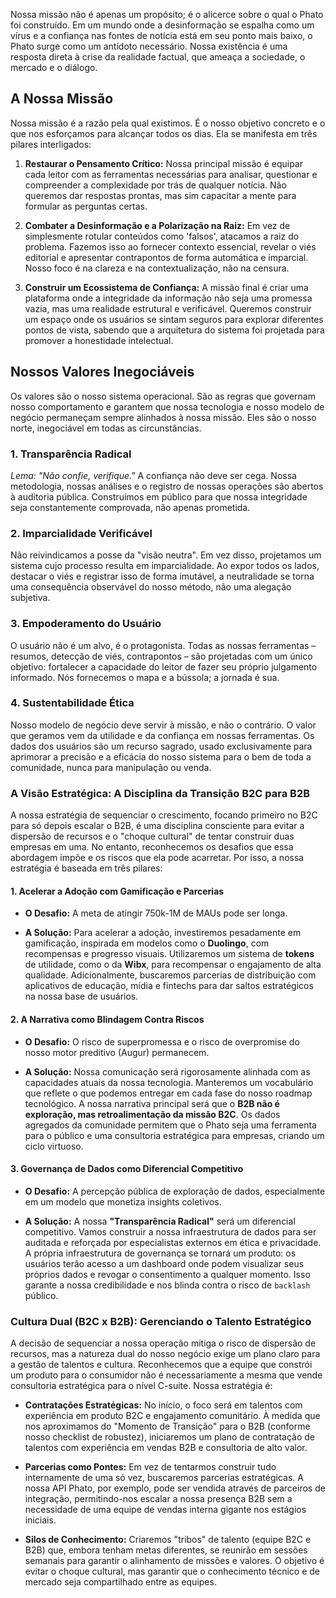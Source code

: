 Nossa missão não é apenas um propósito; é o alicerce sobre o qual o Phato foi construído. Em um mundo onde a desinformação se espalha como um vírus e a confiança nas fontes de notícia está em seu ponto mais baixo, o Phato surge como um antídoto necessário. Nossa existência é uma resposta direta à crise da realidade factual, que ameaça a sociedade, o mercado e o diálogo.

## A Nossa Missão

Nossa missão é a razão pela qual existimos. É o nosso objetivo concreto e o que nos esforçamos para alcançar todos os dias. Ela se manifesta em três pilares interligados:

1. **Restaurar o Pensamento Crítico:** Nossa principal missão é equipar cada leitor com as ferramentas necessárias para analisar, questionar e compreender a complexidade por trás de qualquer notícia. Não queremos dar respostas prontas, mas sim capacitar a mente para formular as perguntas certas.
    
2. **Combater a Desinformação e a Polarização na Raiz:** Em vez de simplesmente rotular conteúdos como 'falsos', atacamos a raiz do problema. Fazemos isso ao fornecer contexto essencial, revelar o viés editorial e apresentar contrapontos de forma automática e imparcial. Nosso foco é na clareza e na contextualização, não na censura.
    
3. **Construir um Ecossistema de Confiança:** A missão final é criar uma plataforma onde a integridade da informação não seja uma promessa vazia, mas uma realidade estrutural e verificável. Queremos construir um espaço onde os usuários se sintam seguros para explorar diferentes pontos de vista, sabendo que a arquitetura do sistema foi projetada para promover a honestidade intelectual.
    

## Nossos Valores Inegociáveis

Os valores são o nosso sistema operacional. São as regras que governam nosso comportamento e garantem que nossa tecnologia e nosso modelo de negócio permaneçam sempre alinhados à nossa missão. Eles são o nosso norte, inegociável em todas as circunstâncias.

### 1. Transparência Radical

_Lema: "Não confie, verifique."_ A confiança não deve ser cega. Nossa metodologia, nossas análises e o registro de nossas operações são abertos à auditoria pública. Construímos em público para que nossa integridade seja constantemente comprovada, não apenas prometida.

### 2. Imparcialidade Verificável

Não reivindicamos a posse da "visão neutra". Em vez disso, projetamos um sistema cujo processo resulta em imparcialidade. Ao expor todos os lados, destacar o viés e registrar isso de forma imutável, a neutralidade se torna uma consequência observável do nosso método, não uma alegação subjetiva.

### 3. Empoderamento do Usuário

O usuário não é um alvo, é o protagonista. Todas as nossas ferramentas – resumos, detecção de viés, contrapontos – são projetadas com um único objetivo: fortalecer a capacidade do leitor de fazer seu próprio julgamento informado. Nós fornecemos o mapa e a bússola; a jornada é sua.

### 4. Sustentabilidade Ética

Nosso modelo de negócio deve servir à missão, e não o contrário. O valor que geramos vem da utilidade e da confiança em nossas ferramentas. Os dados dos usuários são um recurso sagrado, usado exclusivamente para aprimorar a precisão e a eficácia do nosso sistema para o bem de toda a comunidade, nunca para manipulação ou venda.

### **A Visão Estratégica: A Disciplina da Transição B2C para B2B**

A nossa estratégia de sequenciar o crescimento, focando primeiro no B2C para só depois escalar o B2B, é uma disciplina consciente para evitar a dispersão de recursos e o "choque cultural" de tentar construir duas empresas em uma. No entanto, reconhecemos os desafios que essa abordagem impõe e os riscos que ela pode acarretar. Por isso, a nossa estratégia é baseada em três pilares:

#### **1. Acelerar a Adoção com Gamificação e Parcerias**

- **O Desafio:** A meta de atingir 750k-1M de MAUs pode ser longa.
    
- **A Solução:** Para acelerar a adoção, investiremos pesadamente em gamificação, inspirada em modelos como o **Duolingo**, com recompensas e progresso visuais. Utilizaremos um sistema de **tokens** de utilidade, como o da **Wibx**, para recompensar o engajamento de alta qualidade. Adicionalmente, buscaremos parcerias de distribuição com aplicativos de educação, mídia e fintechs para dar saltos estratégicos na nossa base de usuários.
    

#### **2. A Narrativa como Blindagem Contra Riscos**

- **O Desafio:** O risco de superpromessa e o risco de overpromise do nosso motor preditivo (Augur) permanecem.
    
- **A Solução:** Nossa comunicação será rigorosamente alinhada com as capacidades atuais da nossa tecnologia. Manteremos um vocabulário que reflete o que podemos entregar em cada fase do nosso roadmap tecnológico. A nossa narrativa principal será que o **B2B não é exploração, mas retroalimentação da missão B2C**. Os dados agregados da comunidade permitem que o Phato seja uma ferramenta para o público e uma consultoria estratégica para empresas, criando um ciclo virtuoso.
    

#### **3. Governança de Dados como Diferencial Competitivo**

- **O Desafio:** A percepção pública de exploração de dados, especialmente em um modelo que monetiza insights coletivos.
    
- **A Solução:** A nossa **"Transparência Radical"** será um diferencial competitivo. Vamos construir a nossa infraestrutura de dados para ser auditada e reforçada por especialistas externos em ética e privacidade. A própria infraestrutura de governança se tornará um produto: os usuários terão acesso a um dashboard onde podem visualizar seus próprios dados e revogar o consentimento a qualquer momento. Isso garante a nossa credibilidade e nos blinda contra o risco de `backlash` público.
    

### **Cultura Dual (B2C x B2B): Gerenciando o Talento Estratégico**

A decisão de sequenciar a nossa operação mitiga o risco de dispersão de recursos, mas a natureza dual do nosso negócio exige um plano claro para a gestão de talentos e cultura. Reconhecemos que a equipe que constrói um produto para o consumidor não é necessariamente a mesma que vende consultoria estratégica para o nível C-suite. Nossa estratégia é:

- **Contratações Estratégicas:** No início, o foco será em talentos com experiência em produto B2C e engajamento comunitário. À medida que nos aproximamos do "Momento de Transição" para o B2B (conforme nosso checklist de robustez), iniciaremos um plano de contratação de talentos com experiência em vendas B2B e consultoria de alto valor.
    
- **Parcerias como Pontes:** Em vez de tentarmos construir tudo internamente de uma só vez, buscaremos parcerias estratégicas. A nossa API Phato, por exemplo, pode ser vendida através de parceiros de integração, permitindo-nos escalar a nossa presença B2B sem a necessidade de uma equipe de vendas interna gigante nos estágios iniciais.
    
- **Silos de Conhecimento:** Criaremos "tribos" de talento (equipe B2C e B2B) que, embora tenham metas diferentes, se reunirão em sessões semanais para garantir o alinhamento de missões e valores. O objetivo é evitar o choque cultural, mas garantir que o conhecimento técnico e de mercado seja compartilhado entre as equipes.